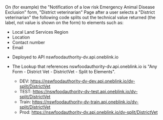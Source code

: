 On (for example) the "Notification of a low risk Emergency Animal Disease Exclusion" form, "District veterinarian" Page after a user selects a "District veterinarian" the following code splits out the technical value returned (the label, not value is shown on the form) to elements such as:

- Local Land Services Region
- Location
- Contact number
- Email

* Deployed to API nswfoodauthority-dv.api.oneblink.io

* The Lookup that references nswfoodauthority-dv.api.oneblink.io is "Any Form - District Vet - DistrictVet - Split to Elements".
  - DEV: https://nswfoodauthority-dv-dev.api.oneblink.io/dv-split/DistrictVet
  - TEST: https://nswfoodauthority-dv-test.api.oneblink.io/dv-split/DistrictVet
  - Train: https://nswfoodauthority-dv-train.api.oneblink.io/dv-split/DistrictVet
  - Prod: https://nswfoodauthority-dv.api.oneblink.io/dv-split/DistrictVet